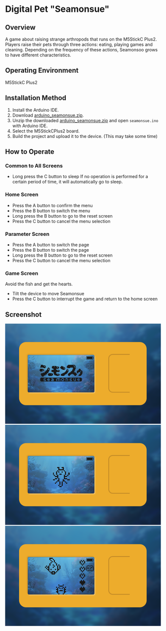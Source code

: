 
# Digital Pet "Seamonsue"

## Overview
A game about raising strange arthropods that runs on the M5StickC Plus2.
Players raise their pets through three actions: eating, playing games and cleaning.
Depending on the frequency of these actions, Seamonsoo grows to have different characteristics.


## Operating Environment
M5StickC Plus2

## Installation Method
1. Install the Arduino IDE.
2. Download [arduino_seamonsue.zip](https://github.com/hsbsbz/M5StickCPlus2-Seamonsue/raw/master/arduino_seamonsue.zip).
3. Unzip the downloaded [arduino_seamonsue.zip](https://github.com/hsbsbz/M5StickCPlus2-Seamonsue/raw/master/arduino_seamonsue.zip) and open `seamonsue.ino` with Arduino IDE.
4. Select the M5StickCPlus2 board.
5. Build the project and upload it to the device. (This may take some time)

## How to Operate

### Common to All Screens
- Long press the C button to sleep
If no operation is performed for a certain period of time, it will automatically go to sleep.

### Home Screen
- Press the A button to confirm the menu
- Press the B button to switch the menu
- Long press the B button to go to the reset screen
- Press the C button to cancel the menu selection

### Parameter Screen
- Press the A button to switch the page
- Press the B button to switch the page
- Long press the B button to go to the reset screen
- Press the C button to cancel the menu selection

### Game Screen
Avoid the fish and get the hearts.
- Tilt the device to move Seamonsue
- Press the C button to interrupt the game and return to the home screen


## Screenshot

![screenshot](screenshot/0.png)
![screenshot](screenshot/1.png)
![screenshot](screenshot/2.png)
